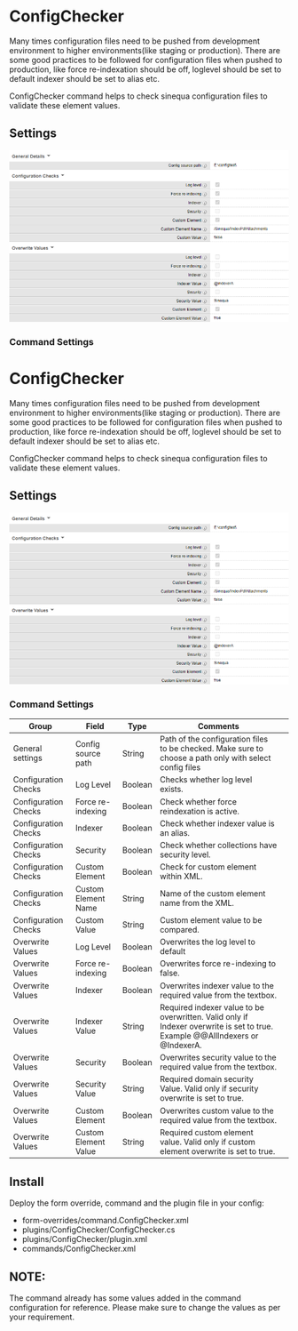 # ConfigChecker

Many times configuration files need to be pushed from development environment to higher environments(like staging or production).
There are some good practices to be followed for configuration files when pushed to production, like force re-indexation should be off, loglevel should be set to default indexer should be set to alias etc.

ConfigChecker command helps to check sinequa configuration files to validate these element values.

## Settings

![Form](doc/images/configCheckForm.png "Form")

### Command Settings

# ConfigChecker

Many times configuration files need to be pushed from development environment to higher environments(like staging or production).
There are some good practices to be followed for configuration files when pushed to production, like force re-indexation should be off, loglevel should be set to default indexer should be set to alias etc.

ConfigChecker command helps to check sinequa configuration files to validate these element values.

## Settings

![Form](doc/images/configCheckForm.png "Form")

### Command Settings

| Group                | Field                | Type    | Comments                                                                                                                      |     |
| -------------------- | -------------------- | ------- | ----------------------------------------------------------------------------------------------------------------------------- | --- |
| General settings     | Config source path   | String  | Path of the configuration files to be checked. Make sure to choose a path only with select config files                       |
| Configuration Checks | Log Level            | Boolean | Checks whether log level exists.                                                                                              |
| Configuration Checks | Force re-indexing    | Boolean | Check whether force reindexation is active.                                                                                   |
| Configuration Checks | Indexer              | Boolean | Check whether indexer value is an alias.                                                                                      |
| Configuration Checks | Security             | Boolean | Check whether collections have security level.                                                                                |
| Configuration Checks | Custom Element       | Boolean | Check for custom element within XML.                                                                                          |
| Configuration Checks | Custom Element Name  | String  | Name of the custom element name from the XML.                                                                                 |
| Configuration Checks | Custom Value         | String  | Custom element value to be compared.                                                                                          |
| Overwrite Values     | Log Level            | Boolean | Overwrites the log level to default                                                                                           |
| Overwrite Values     | Force re-indexing    | Boolean | Overwrites force re-indexing to false.                                                                                        |
| Overwrite Values     | Indexer              | Boolean | Overwrites indexer value to the required value from the textbox.                                                              |
| Overwrite Values     | Indexer Value        | String  | Required indexer value to be overwritten. Valid only if Indexer overwrite is set to true. Example @@AllIndexers or @IndexerA. |
| Overwrite Values     | Security             | Boolean | Overwrites security value to the required value from the textbox.                                                             |
| Overwrite Values     | Security Value       | String  | Required domain security Value. Valid only if security overwrite is set to true.                                              |
| Overwrite Values     | Custom Element       | Boolean | Overwrites custom value to the required value from the textbox.                                                               |
| Overwrite Values     | Custom Element Value | String  | Required custom element value. Valid only if custom element overwrite is set to true.                                         |

## Install

Deploy the form override, command and the plugin file in your config:

- form-overrides/command.ConfigChecker.xml
- plugins/ConfigChecker/ConfigChecker.cs
- plugins/ConfigChecker/plugin.xml
- commands/ConfigChecker.xml

## NOTE:

The command already has some values added in the command configuration for reference. Please make sure to change the values as per your requirement.
